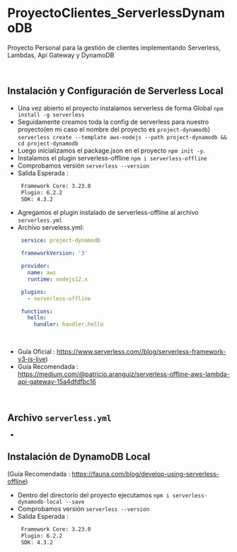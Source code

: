 # ProyectoClientes_ServerlessDynamoDB
Proyecto Personal para la gestión de clientes implementando Serverless, Lambdas, Api Gateway y DynamoDB

</hr>

</br>   

## Instalación y Configuración de Serverless Local
* Una vez abierto el proyecto instalamos  serverless de forma Global `npm install -g serverless`
* Seguidamente creamos toda la config de serverless para nuestro proyecto(en mi caso el nombre del proyecto es `project-dynamodb`) `serverless create --template aws-nodejs --path project-dynamodb && cd project-dynamodb`
* Luego inicializamos el package.json en el proyecto `npm init -y`.
* Instalamos el plugin serverless-offline `npm i serverless-offline`
* Comprobamos versión `serverless --version`
* Salida Esperada : 
   ``` cmd
    Framework Core: 3.23.0
    Plugin: 6.2.2
    SDK: 4.3.2

   ```
* Agregamos el plugin instalado de serverless-offline al archivo `serverless.yml`
* Archivo serveless.yml:
  ``` yml
   service: project-dynamodb

   frameworkVersion: '3'

   provider:
     name: aws
     runtime: nodejs12.x

   plugins:
     - serverless-offline  

   functions:
     hello:
       handler: handler.hello
  ``` 
   
  
</br>   

* Guía Oficial : https://www.serverless.com//blog/serverless-framework-v3-is-live)   
* Guía Recomendada : https://medium.com/@patricio.aranguiz/serverless-offline-aws-lambda-api-gateway-15a4dfdfbc16   
   
</br>


## Archivo `serverless.yml` 
* 
   
## Instalación de DynamoDB Local
(Guía Recomendada : https://fauna.com/blog/develop-using-serverless-offline)
* Dentro del directorio del proyecto ejecutamos `npm i serverless-dynamodb-local --save`
* Comprobamos versión `serverless --version`
* Salida Esperada : 
   ``` cmd
    Framework Core: 3.23.0
    Plugin: 6.2.2
    SDK: 4.3.2

   ```
</br>   
